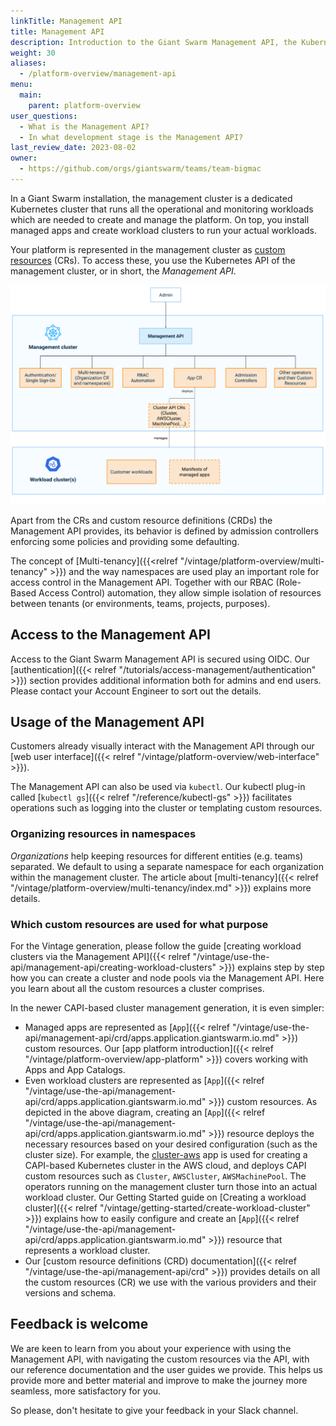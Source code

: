 ```yaml
---
linkTitle: Management API
title: Management API
description: Introduction to the Giant Swarm Management API, the Kubernetes API of the management cluster in your Giant Swarm installation.
weight: 30
aliases:
  - /platform-overview/management-api
menu:
  main:
    parent: platform-overview
user_questions:
  - What is the Management API?
  - In what development stage is the Management API?
last_review_date: 2023-08-02
owner:
  - https://github.com/orgs/giantswarm/teams/team-bigmac
---
```


In a Giant Swarm installation, the management cluster is a dedicated Kubernetes cluster that runs all the operational and monitoring workloads which are needed to create and manage the platform. On top, you install managed apps and create workload clusters to run your actual workloads.

Your platform is represented in the management cluster as [custom resources](https://kubernetes.io/docs/concepts/extend-kubernetes/api-extension/custom-resources/) (CRs). To access these, you use the Kubernetes API of the management cluster, or in short, the _Management API_.

![Schema showing the Management API](management-api-diagram.png)

<!-- Original: https://docs.google.com/drawings/d/1pt6_ExX2FVyFCI7mj_KuFWaVjqAGgAlqKfAFYNjKKgk/edit -->

Apart from the CRs and custom resource definitions (CRDs) the Management API provides, its behavior is defined by admission controllers enforcing some policies and providing some defaulting.

The concept of [Multi-tenancy]({{<relref "/vintage/platform-overview/multi-tenancy" >}}) and the way namespaces are used play an important role for access control in the Management API. Together with our RBAC (Role-Based Access Control) automation, they allow simple isolation of resources between tenants (or environments, teams, projects, purposes).

## Access to the Management API

Access to the Giant Swarm Management API is secured using OIDC. Our [authentication]({{< relref "/tutorials/access-management/authentication" >}}) section provides additional information both for admins and end users. Please contact your Account Engineer to sort out the details.

## Usage of the Management API

Customers already visually interact with the Management API through our [web user interface]({{< relref "/vintage/platform-overview/web-interface" >}}).

The Management API can also be used via `kubectl`. Our kubectl plug-in called [`kubectl gs`]({{< relref "/reference/kubectl-gs" >}}) facilitates operations such as logging into the cluster or templating custom resources.

### Organizing resources in namespaces

_Organizations_ help keeping resources for different entities (e.g. teams) separated. We default to using a separate namespace for each organization within the management cluster. The article about [multi-tenancy]({{< relref "/vintage/platform-overview/multi-tenancy/index.md" >}}) explains more details.

### Which custom resources are used for what purpose

For the Vintage generation, please follow the guide [creating workload clusters via the Management API]({{< relref "/vintage/use-the-api/management-api/creating-workload-clusters" >}}) explains step by step how you can create a cluster and node pools via the Management API. Here you learn about all the custom resources a cluster comprises.

In the newer CAPI-based cluster management generation, it is even simpler:

- Managed apps are represented as [`App`]({{< relref "/vintage/use-the-api/management-api/crd/apps.application.giantswarm.io.md" >}}) custom resources. Our [app platform introduction]({{< relref "/vintage/platform-overview/app-platform" >}}) covers working with Apps and App Catalogs.
- Even workload clusters are represented as [`App`]({{< relref "/vintage/use-the-api/management-api/crd/apps.application.giantswarm.io.md" >}}) custom resources. As depicted in the above diagram, creating an [`App`]({{< relref "/vintage/use-the-api/management-api/crd/apps.application.giantswarm.io.md" >}}) resource deploys the necessary resources based on your desired configuration (such as the cluster size). For example, the [cluster-aws](https://github.com/giantswarm/cluster-aws) app is used for creating a CAPI-based Kubernetes cluster in the AWS cloud, and deploys CAPI custom resources such as `Cluster`, `AWSCluster`, `AWSMachinePool`. The operators running on the management cluster turn those into an actual workload cluster. Our Getting Started guide on [Creating a workload cluster]({{< relref "/vintage/getting-started/create-workload-cluster" >}}) explains how to easily configure and create an [`App`]({{< relref "/vintage/use-the-api/management-api/crd/apps.application.giantswarm.io.md" >}}) resource that represents a workload cluster.
- Our [custom resource definitions (CRD) documentation]({{< relref "/vintage/use-the-api/management-api/crd" >}}) provides details on all the custom resources (CR) we use with the various providers and their versions and schema.

## Feedback is welcome

We are keen to learn from you about your experience with using the Management API, with navigating the custom resources via the API, with our reference documentation and the user guides we provide. This helps us provide more and better material and improve to make the journey more seamless, more satisfactory for you.

So please, don't hesitate to give your feedback in your Slack channel.
